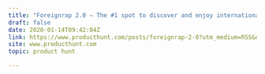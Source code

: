 ```yaml
---
title: "Foreignrap 2.0 — The #1 spot to discover and enjoy international rap music"
draft: false
date: 2020-01-14T09:42:04Z
link: https://www.producthunt.com/posts/foreignrap-2-0?utm_medium=RSS&utm_source=hune
site: www.producthunt.com
topic: product hunt  

---
```

